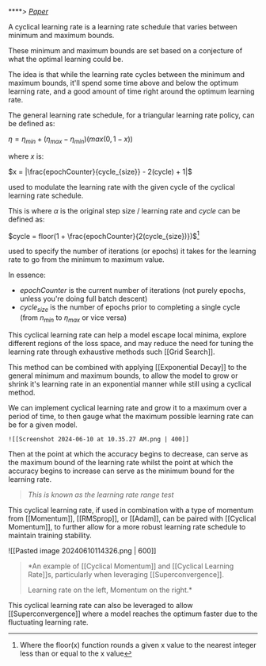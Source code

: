 *****> [Paper](https://arxiv.org/pdf/1506.01186)*

A cyclical learning rate is a learning rate schedule that varies between minimum and maximum bounds.

These minimum and maximum bounds are set based on a conjecture of what the optimal learning could be.

The idea is that while the learning rate cycles between the minimum and maximum bounds, it'll spend some time above and below the optimum learning rate, and a good amount of time right around the optimum learning rate.

The general learning rate schedule, for a triangular learning rate policy, can be defined as:

$\eta = \eta_{min} + (\eta_{max} - \eta_{min})(max(0 , 1-x))$

where $x$ is:

$x = |\frac{epochCounter}{cycle_{size}} - 2(cycle) + 1|$

used to modulate the learning rate with the given cycle of the cyclical learning rate schedule.

This is where $\alpha$ is the original step size / learning rate and $cycle$ can be defined as:

$cycle = floor(1 + \frac{epochCounter}{2(cycle_{size})})$[^1]

used to specify the number of iterations (or epochs) it takes for the learning rate to go from the minimum to maximum value.

In essence:

- $epochCounter$ is the current number of iterations (not purely epochs, unless you're doing full batch descent)
- $cycle_{size}$ is the number of epochs prior to completing a single cycle (from $n_{min}$ to $\eta_{max}$ or vice versa)

This cyclical learning rate can help a model escape local minima, explore different regions of the loss space, and may reduce the need for tuning the learning rate through exhaustive methods such [[Grid Search]].

This method can be combined with applying [[Exponential Decay]] to the general minimum and maximum bounds, to allow the model to grow or shrink it's learning rate in an exponential manner while still using a cyclical method.

We can implement cyclical learning rate and grow it to a maximum over a period of time, to then gauge what the maximum possible learning rate can be for a given model. 

	![[Screenshot 2024-06-10 at 10.35.27 AM.png | 400]]

Then at the point at which the accuracy begins to decrease, can serve as the maximum bound of the learning rate whilst the point at which the accuracy begins to increase can serve as the minimum bound for the learning rate.

> *This is known as the learning rate range test*

This cyclical learning rate, if used in combination with a type of momentum from [[Momentum]], [[RMSprop]], or [[Adam]], can be paired with [[Cyclical Momentum]], to further allow for a more robust learning rate schedule to maintain training stability.

![[Pasted image 20240610114326.png | 600]]

> *An example of [[Cyclical Momentum]] and [[Cyclical Learning Rate]]s, particularly when leveraging [[Superconvergence]].
> 
> Learning rate on the left, Momentum on the right.*

This cyclical learning rate can also be leveraged to allow [[Superconvergence]] where a model reaches the optimum faster due to the fluctuating learning rate.


[^1]: Where the floor(x) function rounds a given x value to the nearest integer less than or equal to the x value